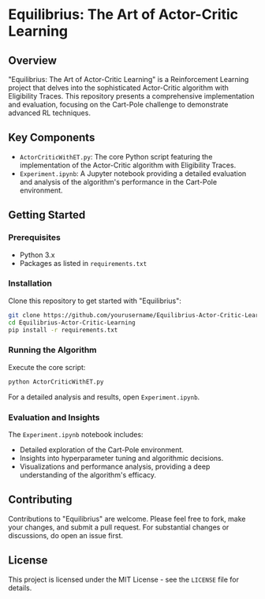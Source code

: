 # Equilibrius: The Art of Actor-Critic Learning

## Overview
"Equilibrius: The Art of Actor-Critic Learning" is a Reinforcement Learning project that delves into the sophisticated Actor-Critic algorithm with Eligibility Traces. This repository presents a comprehensive implementation and evaluation, focusing on the Cart-Pole challenge to demonstrate advanced RL techniques.

## Key Components
- `ActorCriticWithET.py`: The core Python script featuring the implementation of the Actor-Critic algorithm with Eligibility Traces.
- `Experiment.ipynb`: A Jupyter notebook providing a detailed evaluation and analysis of the algorithm's performance in the Cart-Pole environment.

## Getting Started

### Prerequisites
- Python 3.x
- Packages as listed in `requirements.txt`

### Installation
Clone this repository to get started with "Equilibrius":
```bash
git clone https://github.com/yourusername/Equilibrius-Actor-Critic-Learning.git
cd Equilibrius-Actor-Critic-Learning
pip install -r requirements.txt
```
### Running the Algorithm
Execute the core script:
```bash
python ActorCriticWithET.py
```
For a detailed analysis and results, open `Experiment.ipynb`.

### Evaluation and Insights

The `Experiment.ipynb` notebook includes:

- Detailed exploration of the Cart-Pole environment.
- Insights into hyperparameter tuning and algorithmic decisions.
- Visualizations and performance analysis, providing a deep understanding of the algorithm's efficacy.
## Contributing

Contributions to "Equilibrius" are welcome. Please feel free to fork, make your changes, and submit a pull request. For substantial changes or discussions, do open an issue first.

## License

This project is licensed under the MIT License - see the `LICENSE` file for details.

